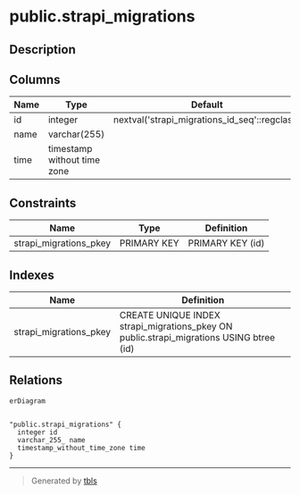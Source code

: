 # public.strapi_migrations

## Description

## Columns

| Name | Type                        | Default                                       | Nullable | Children | Parents | Comment |
| ---- | --------------------------- | --------------------------------------------- | -------- | -------- | ------- | ------- |
| id   | integer                     | nextval('strapi_migrations_id_seq'::regclass) | false    |          |         |         |
| name | varchar(255)                |                                               | true     |          |         |         |
| time | timestamp without time zone |                                               | true     |          |         |         |

## Constraints

| Name                   | Type        | Definition       |
| ---------------------- | ----------- | ---------------- |
| strapi_migrations_pkey | PRIMARY KEY | PRIMARY KEY (id) |

## Indexes

| Name                   | Definition                                                                              |
| ---------------------- | --------------------------------------------------------------------------------------- |
| strapi_migrations_pkey | CREATE UNIQUE INDEX strapi_migrations_pkey ON public.strapi_migrations USING btree (id) |

## Relations

```mermaid
erDiagram


"public.strapi_migrations" {
  integer id
  varchar_255_ name
  timestamp_without_time_zone time
}
```

---

> Generated by [tbls](https://github.com/k1LoW/tbls)
